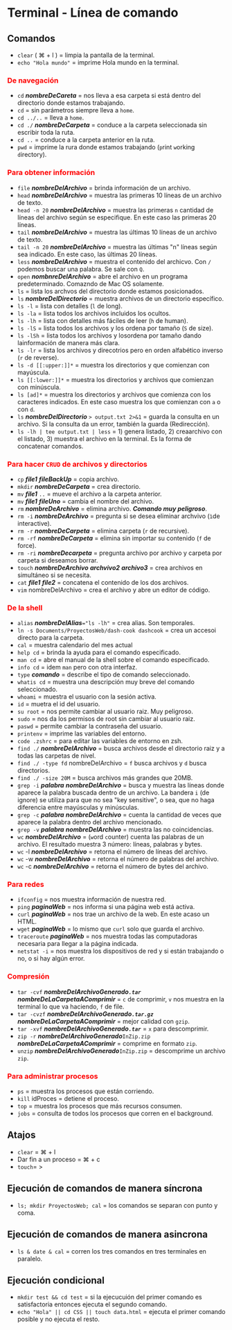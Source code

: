 # Terminal - Línea de comando

## Comandos

- `clear` ( ⌘ + l ) = limpia la pantalla de la terminal.
- `echo "Hola mundo"` = imprime Hola mundo en la terminal.

### <span style="color: red"> De navegación

- `cd` ***nombreDeCareta*** = nos lleva a esa carpeta si está dentro del directorio donde estamos trabajando.
- `cd` = sin parámetros siempre lleva a `home`.
- `cd ../..` = lleva a `home`.
- `cd ./` ***nombreDeCarpeta*** = conduce a la carpeta seleccionada sin escribir toda la ruta.
- `cd ..` = conduce a la carpeta anterior en la ruta.
- `pwd` = imprime la rura donde estamos trabajando (`p`rint `w`orking `d`irectory).

### <span style="color: red"> Para obtener información

- `file` ***nombreDelArchivo*** = brinda información de un archivo.
- `head` ***nombreDelArchivo*** = muestra las primeras 10 líneas de un archivo de texto.
- `head -n 20` ***nombreDelArchivo*** = muestra las primeras `n` cantidad de líneas del archivo según se especifique. En este caso las primeras 20 líneas.
- `tail` ***nombreDelArchivo*** = muestra las últimas 10 líneas de un archivo de texto.
- `tail -n 20` ***nombreDelArchivo*** = muestra las últimas "n" líneas según sea indicado. En este caso, las últimas 20 líneas.
- `less` ***nombreDelArchivo*** = muestra el contenido del archicvo. Con `/` podemos buscar una palabra. Se sale con `Q`.
- `open` ***nombnreDelArchivo*** = abre el archivo en un programa predeterminado. Comazndo de Mac OS solamente.
- `ls` = lista los archvos del directorio donde estamos posicionados.
- `ls` ***nombreDelDirectorio*** = muestra archivos de un directorio específico.
- `ls -l` = lista con detalles (`l` de long).
- `ls -la` = lista todos los archivos incluidos los ocultos.
- `ls -lh` = lista con detalles más fáciles de leer (`h` de human).
- `ls -lS` = lista todos los archivos y los ordena por tamaño (`S` de size).
- `ls -lSh` = lista todos los archivos y losordena por tamaño dando lainformación de manera más clara.
- `ls -lr` = lista los archivos y direcotrios pero en orden alfabético inverso (`r` de reverse).
- `ls -d [[:upper:]]*` = muestra los directorios y que comienzan con mayúscula.
- `ls [[:lower:]]*` = muestra los directorios y archivos que comienzan con minúscula.
- `ls [ad]*` = muestra los directorios y archivos que comienza con los caracteres indicados. En este caso muestra los que comienzan con `a` o con `d`.
- `ls` ***nombreDelDirectorio*** `> output.txt 2>&1` = guarda la consulta en un archivo. Si la consulta da un error, también la guarda (Redirección).
- `ls -lh | tee output.txt | less` = 1) genera listado, 2) creaarchivo con el listado, 3) muestra el archivo en la terminal. Es la forma de concatenar comandos.

### <span style="color: red">Para hacer `CRUD` de archivos y directorios

- `cp` ***file1*** ***fileBackUp*** = copia archivo.
- `mkdir` ***nombreDeCarpeta*** = crea directorio.
- `mv` ***file1*** `..` = mueve el archivo a la carpeta anterior.
- `mv` ***file1*** ***fileUno*** = cambia el nombre del archivo.
- `rm` ***nombreDeArchivo*** = elimina archivo. ***Comando muy peligroso***.
- `rm -i` ***nombreDeArchivo*** = pregunta si se desea eliminar archvivo (`ì`de interactive).
- `rm -r` ***nombreDeCarpeta*** = elimina carpeta (`r` de recursive).
- `rm -rf` ***nombreDeCarpeta*** = elimina sin importar su contenido (`f` de force).
- `rm -ri` ***nombreDecarpeta*** = pregunta archivo por archivo y carpeta por carpeta si deseamos borrar.
- `touch` ***nombreDeArchivo*** ***archvivo2*** ***archivo3*** = crea archivos en simultáneo si se necesita.
- `cat` ***file1*** ***file2*** = concatena el contenido de los dos archivos.
- `vim` nombreDelArchivo = crea el archivo y abre un editor de código.

### <span style="color: red">De la shell

- `alias` ***nombreDelAlias***`="ls -lh"` = crea alias. Son temporales.
- `ln -s Documents/ProyectosWeb/dash-cook dashcook` = crea un accesoi directo para la carpeta.
- `cal` = muestra calendario del mes actual
- `help cd` = brinda la ayuda para el comando especificado.
- `man cd` = abre el manual de la shell sobre el comando especificado.
- `info cd` = idem `man` pero con otra interfaz.
- `type` ***comando*** = describe el tipo de comando seleccionado.
- `whatis cd` = muestra una descripción muy breve del comando seleccionado.
- `whoami` = muestra el usuario con la sesión activa.
- `id` = muetra el id del usuario.
- `su root` = nos permite cambiar al usuario raiz. Muy peligroso.
- `sudo` = nos da los permisos de root sin cambiar al usuario raiz.
- `paswd` = permite cambiar la contraseña del usuario.
- `printenv` = imprime las variables del entorno.
- `code .zshrc` = para editar las variables de entorno en zsh.
- `find ./` ***nombreDelArchivo*** = busca archivos desde el directorio raiz y a todas las carpetas de nivel.
- `find ./ -type fd` nombreDelArchivo = `f` busca archivos y `d` busca directorios.
- `find ./ -size 20M` = busca archivos más grandes que 20MB.
- `grep -i` ***palabra*** ***nombreDelArchivo*** = busca y muestra las líneas donde aparece la palabra buscada dentro de un archivo. La bandera `i` (de ignore) se utiliza para que no sea "key sensitive", o sea, que no haga diferencia entre mayúsculas y minúsculas.
- `grep -c` ***palabra*** ***nombreDelArchivo*** = cuenta la cantidad de veces que aparece la palabra dentro del archivo mencionado.
- `grep -v` ***palabra*** ***nombreDelArchivo*** = muestra las no coincidencias.
- `wc` ***nombreDelArchivo*** = (`w`ord `c`ounter) cuenta las palabras de un archivo. El resultado muestra 3 número: líneas, palabras y bytes.
- `wc` -l ***nombreDelArchivo*** = retorna el número de líneas del archivo.
- `wc` -w ***nombreDelArchivo*** = retorna el número de palabras del archivo.
- `wc` -c ***nombreDelArchivo*** = retorna el número de bytes del archivo.

### <span style="color: red">Para redes

- `ifconfig` = nos muestra información de nuestra red.
- `ping` ***paginaWeb*** = nos informa si una página web está activa.
- `curl` ***paginaWeb*** = nos trae un archivo de la web. En este acaso un HTML.
- `wget` ***paginaWeb*** = lo mismo que `curl` solo que guarda el archivo.
- `traceroute` ***paginaWeb*** = nos muestra todas las computadoras necesaria para llegar a la página indicada.
- `netstat -i` = nos muestra los dispositivos de red y si están trabajando o no, o si hay algún error.

### <span style="color: red">Compresión

- `tar -cvf` ***nombreDelArchivoGenerado`.tar`*** ***nombreDeLaCarpetaAComprimir*** = `c` de comprimir, `v` nos muestra en la terminal lo que va haciendo, `f` de file.
- `tar -cvzf` ***nombreDelArchivoGenerado`.tar.gz`*** ***nombreDeLaCarpetaAComprimir*** = mejor calidad con `gzip`.
- `tar -xvf` ***nombreDelArchivoGenerado`.tar`*** = `x` para descomprimir.
- `zip -r` ***nombreDelArchivoGenerado***`InZip.zip` ***nombreDeLaCarpetaAComprimir*** = comprime en formato `zip`.
- `unzip` ***nombreDelArchivoGenerado***`InZip.zip` = descomprime un archivo `zip`.

### <span style="color: red"> Para administrar procesos

- `ps` = muestra los procesos que están corriendo.
- `kill` idProces = detiene el proceso.
- `top` = muestra los procesos que más recursos consumen.
- `jobs` = consulta de todos los procesos que corren en el background.

## Atajos

- `clear` = ⌘ + l
- Dar fin a un proceso = ⌘ + c
- `touch`= >

## Ejecución de comandos de manera síncrona

- `ls; mkdir ProyectosWeb; cal` = los comandos se separan con punto y coma.

## Ejecución de comandos de manera asincrona

- `ls & date & cal` = corren los tres comandos en tres terminales en paralelo.

## Ejecución condicional

- `mkdir test && cd test` = si la ejecucuión del primer comando es satisfactoria entonces ejecuta el segundo comando.
- `echo "Hola" || cd CSS || touch data.html` = ejecuta el primer comando posible y no ejecuta el resto.
